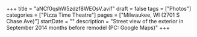+++
title = "aNCf0qshW5zdzf8WEOsV.avif"
draft = false
tags = ["Photos"]
categories = ["Pizza Time Theatre"]
pages = ["Milwaukee, WI (2701 S Chase Ave)"]
startDate = ""
description = "Street view of the exterior in September 2014 months before remodel (PC: Google Maps)"
+++
